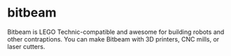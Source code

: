 bitbeam
=======

Bitbeam is LEGO Technic-compatible and awesome for building robots and other contraptions. You can make Bitbeam with 3D printers, CNC mills, or laser cutters.
